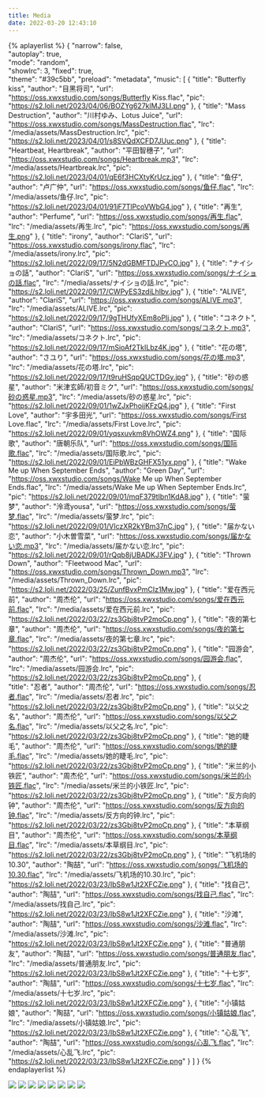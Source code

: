 ```yaml
---
title: Media
date: 2022-03-20 12:43:10
---
```

<!-- <iframe src="http://player.bilibili.com/player.html?aid=372283314&bvid=BV1tZ4y157Qf&cid=241744726&page=1&danmaku=0" scrolling="no" border="0" frameborder="no" framespacing="0" allowfullscreen="true" width="49%"> </iframe> -->

{% aplayerlist %}
{
    "narrow": false,                         
    "autoplay": true,                
    "mode": "random",                        
    "showlrc": 3, 
    "fixed": true,                     
    "theme": "#39c5bb",
    "preload": "metadata",
    "music": [
        {
            "title": "Butterfly kiss",
            "author": "目黑将司",
            "url": "https://oss.xwxstudio.com/songs/Butterfly Kiss.flac",
            "pic": "https://s2.loli.net/2023/04/06/BOZYg627klMJ3LI.png"
        },
        {
            "title": "Mass Destruction",
            "author": "川村ゆみ、Lotus Juice",
            "url": "https://oss.xwxstudio.com/songs/MassDestruction.flac",
            "lrc": "/media/assets/MassDestruction.lrc",
            "pic": "https://s2.loli.net/2023/04/01/s8SVQdXCFD7JUuc.png"
        },
        {
            "title": "Heartbeat, Heartbreak",
            "author": "平田智穗子",
            "url": "https://oss.xwxstudio.com/songs/Heartbreak.mp3",
            "lrc": "/media/assets/Heartbreak.lrc",
            "pic": "https://s2.loli.net/2023/04/01/qE6f3HCXtyKrUcz.jpg"
        },
        {
            "title": "鱼仔",
            "author": "卢广仲",
            "url": "https://oss.xwxstudio.com/songs/鱼仔.flac",
            "lrc": "/media/assets/鱼仔.lrc",
            "pic": "https://s2.loli.net/2023/04/01/91jF7TlPcoVWbG4.jpg"
        },
        {
            "title": "再生",
            "author": "Perfume",
            "url": "https://oss.xwxstudio.com/songs/再生.flac",
            "lrc": "/media/assets/再生.lrc",
            "pic": "https://oss.xwxstudio.com/songs/再生.png"
        },
        {
            "title": "irony",
            "author": "ClariS",
            "url": "https://oss.xwxstudio.com/songs/irony.flac",
            "lrc": "/media/assets/irony.lrc",
            "pic": "https://s2.loli.net/2022/09/17/5N2dGBMFTDJPvCO.jpg"
        },
        {
            "title": "ナイショの話",
            "author": "ClariS",
            "url": "https://oss.xwxstudio.com/songs/ナイショの話.flac",
            "lrc": "/media/assets/ナイショの話.lrc",
            "pic": "https://s2.loli.net/2022/09/17/CWPyES3zdiLhlbv.jpg"
        },
        {
            "title": "ALIVE",
            "author": "ClariS",
            "url": "https://oss.xwxstudio.com/songs/ALIVE.mp3",
            "lrc": "/media/assets/ALIVE.lrc",
            "pic": "https://s2.loli.net/2022/09/17/9gTHUfyXEm8oPIj.jpg"
        },
        {
            "title": "コネクト",
            "author": "ClariS",
            "url": "https://oss.xwxstudio.com/songs/コネクト.mp3",
            "lrc": "/media/assets/コネクト.lrc",
            "pic": "https://s2.loli.net/2022/09/17/mSioAf2TkILbz4K.jpg"
        },
        {
            "title": "花の塔",
            "author": "さユり",
            "url": "https://oss.xwxstudio.com/songs/花の塔.mp3",
            "lrc": "/media/assets/花の塔.lrc",
            "pic": "https://s2.loli.net/2022/09/17/t9ruHSqpQUCTDGy.jpg"
        },
        {
            "title": "砂の惑星",
            "author": "米津玄師/初音ミク",
            "url": "https://oss.xwxstudio.com/songs/砂の惑星.mp3",
            "lrc": "/media/assets/砂の惑星.lrc",
            "pic": "https://s2.loli.net/2022/09/01/1wZJxPhoijKFzQ4.jpg"
        },
        {
            "title": "First Love",
            "author": "宇多田光",
            "url": "https://oss.xwxstudio.com/songs/First Love.flac",
            "lrc": "/media/assets/First Love.lrc",
            "pic": "https://s2.loli.net/2022/09/01/yqsxuvkm8VhOWZ4.png"
        },
        {
            "title": "国际歌",
            "author": "唐朝乐队",
            "url": "https://oss.xwxstudio.com/songs/国际歌.flac",
            "lrc": "/media/assets/国际歌.lrc",
            "pic": "https://s2.loli.net/2022/09/01/EiPbWBzGHFX51yx.png"
        },
        {
            "title": "Wake Me up When September Ends",
            "author": "Green Day",
            "url": "https://oss.xwxstudio.com/songs/Wake Me up When September Ends.flac",
            "lrc": "/media/assets/Wake Me up When September Ends.lrc",
            "pic": "https://s2.loli.net/2022/09/01/mqF379tIbn1KdA8.jpg"
        },
        {
            "title": "萤梦",
            "author": "泠鸢yousa",
            "url": "https://oss.xwxstudio.com/songs/萤梦.flac",
            "lrc": "/media/assets/萤梦.lrc",
            "pic": "https://s2.loli.net/2022/09/01/VIczXR2kYBm37nC.jpg"
        },
        {
            "title": "届かない恋",
            "author": "小木曽雪菜",
            "url": "https://oss.xwxstudio.com/songs/届かない恋.mp3",
            "lrc": "/media/assets/届かない恋.lrc",
            "pic": "https://s2.loli.net/2022/09/01/rQqb8jUBADKJ3FV.jpg"
        },
         {
            "title": "Thrown Down",
            "author": "Fleetwood Mac",
            "url": "https://oss.xwxstudio.com/songs/Thrown_Down.mp3",
            "lrc": "/media/assets/Thrown_Down.lrc",
            "pic": "https://s2.loli.net/2022/03/25/ZunfBvxPmCIz1Mw.jpg"
        },
         {
            "title": "爱在西元前",
            "author": "周杰伦",
            "url": "https://oss.xwxstudio.com/songs/爱在西元前.flac",
            "lrc": "/media/assets/爱在西元前.lrc",
            "pic": "https://s2.loli.net/2022/03/22/zs3Gbj8tvP2moCp.png"
        },
         {
            "title": "夜的第七章",
            "author": "周杰伦",
            "url": "https://oss.xwxstudio.com/songs/夜的第七章.flac",
            "lrc": "/media/assets/夜的第七章.lrc",
            "pic": "https://s2.loli.net/2022/03/22/zs3Gbj8tvP2moCp.png"
        },
         {
            "title": "园游会",
            "author": "周杰伦",
            "url": "https://oss.xwxstudio.com/songs/园游会.flac",
            "lrc": "/media/assets/园游会.lrc",
            "pic": "https://s2.loli.net/2022/03/22/zs3Gbj8tvP2moCp.png"
        },
        {    
            "title": "忍者",
            "author": "周杰伦",
            "url": "https://oss.xwxstudio.com/songs/忍者.flac",
            "lrc": "/media/assets/忍者.lrc",
            "pic": "https://s2.loli.net/2022/03/22/zs3Gbj8tvP2moCp.png"
        },
         {
            "title": "以父之名",
            "author": "周杰伦",
            "url": "https://oss.xwxstudio.com/songs/以父之名.flac",
            "lrc": "/media/assets/以父之名.lrc",
            "pic": "https://s2.loli.net/2022/03/22/zs3Gbj8tvP2moCp.png"
        },
         {
            "title": "她的睫毛",
            "author": "周杰伦",
            "url": "https://oss.xwxstudio.com/songs/她的睫毛.flac",
            "lrc": "/media/assets/她的睫毛.lrc",
            "pic": "https://s2.loli.net/2022/03/22/zs3Gbj8tvP2moCp.png"
        },
         {
            "title": "米兰的小铁匠",
            "author": "周杰伦",
            "url": "https://oss.xwxstudio.com/songs/米兰的小铁匠.flac",
            "lrc": "/media/assets/米兰的小铁匠.lrc",
            "pic": "https://s2.loli.net/2022/03/22/zs3Gbj8tvP2moCp.png"
        },
         {
            "title": "反方向的钟",
            "author": "周杰伦",
            "url": "https://oss.xwxstudio.com/songs/反方向的钟.flac",
            "lrc": "/media/assets/反方向的钟.lrc",
            "pic": "https://s2.loli.net/2022/03/22/zs3Gbj8tvP2moCp.png"
        },
         {
            "title": "本草纲目",
            "author": "周杰伦",
            "url": "https://oss.xwxstudio.com/songs/本草纲目.flac",
            "lrc": "/media/assets/本草纲目.lrc",
            "pic": "https://s2.loli.net/2022/03/22/zs3Gbj8tvP2moCp.png"
        },
         {
            "title": "飞机场的10.30",
            "author": "陶喆",
            "url": "https://oss.xwxstudio.com/songs/飞机场的10.30.flac",
            "lrc": "/media/assets/飞机场的10.30.lrc",
            "pic": "https://s2.loli.net/2022/03/23/IbS8w1Jt2XFCZie.png"
        }, 
         {
            "title": "找自己",
            "author": "陶喆",
            "url": "https://oss.xwxstudio.com/songs/找自己.flac",
            "lrc": "/media/assets/找自己.lrc",
            "pic": "https://s2.loli.net/2022/03/23/IbS8w1Jt2XFCZie.png"
        },
         {
            "title": "沙滩",
            "author": "陶喆",
            "url": "https://oss.xwxstudio.com/songs/沙滩.flac",
            "lrc": "/media/assets/沙滩.lrc",
            "pic": "https://s2.loli.net/2022/03/23/IbS8w1Jt2XFCZie.png"
        },
         {
            "title": "普通朋友",
            "author": "陶喆",
            "url": "https://oss.xwxstudio.com/songs/普通朋友.flac",
            "lrc": "/media/assets/普通朋友.lrc",
            "pic": "https://s2.loli.net/2022/03/23/IbS8w1Jt2XFCZie.png"
        },
         {
            "title": "十七岁",
            "author": "陶喆",
            "url": "https://oss.xwxstudio.com/songs/十七岁.flac",
            "lrc": "/media/assets/十七岁.lrc",
            "pic": "https://s2.loli.net/2022/03/23/IbS8w1Jt2XFCZie.png"
        },
         {
            "title": "小镇姑娘",
            "author": "陶喆",
            "url": "https://oss.xwxstudio.com/songs/小镇姑娘.flac",
            "lrc": "/media/assets/小镇姑娘.lrc",
            "pic": "https://s2.loli.net/2022/03/23/IbS8w1Jt2XFCZie.png"
        },
         {
            "title": "心乱飞",
            "author": "陶喆",
            "url": "https://oss.xwxstudio.com/songs/心乱飞.flac",
            "lrc": "/media/assets/心乱飞.lrc",
            "pic": "https://s2.loli.net/2022/03/23/IbS8w1Jt2XFCZie.png"
        }
    ]
}
{% endaplayerlist %}

![](https://oss.xwxstudio.com/songs/hanser-wan.jpg)
![](https://s2.loli.net/2022/03/20/mKAznTbah7sRDtq.jpg)
![](https://s2.loli.net/2022/03/23/Gcn5YUK9aFI1tbm.jpg)
![](https://s2.loli.net/2022/03/23/wH3TdLpUAfV5nai.png)
![](https://s2.loli.net/2022/03/23/yHNiId1zOQYLo7k.jpg)
![](https://s2.loli.net/2022/02/19/YEIdR7ZepD8tQvC.jpg)
![](https://s2.loli.net/2022/01/25/csHV4wjvQU5eKyL.jpg)
![](https://s2.loli.net/2022/01/25/KsS3T1egQfbowBd.jpg)

